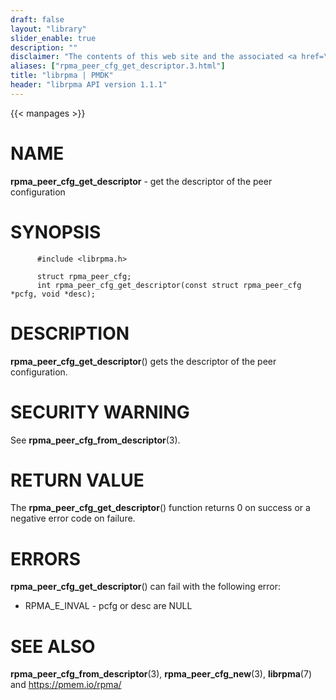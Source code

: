 ```yaml
---
draft: false
layout: "library"
slider_enable: true
description: ""
disclaimer: "The contents of this web site and the associated <a href=\"https://github.com/pmem\">GitHub repositories</a> are BSD-licensed open source."
aliases: ["rpma_peer_cfg_get_descriptor.3.html"]
title: "librpma | PMDK"
header: "librpma API version 1.1.1"
---
```

{{< manpages >}}

[comment]: <> (SPDX-License-Identifier: BSD-3-Clause)
[comment]: <> (Copyright 2020-2023, Intel Corporation)

# NAME

**rpma_peer_cfg_get_descriptor** - get the descriptor of the peer
configuration

# SYNOPSIS

          #include <librpma.h>

          struct rpma_peer_cfg;
          int rpma_peer_cfg_get_descriptor(const struct rpma_peer_cfg *pcfg, void *desc);

# DESCRIPTION

**rpma_peer_cfg_get_descriptor**() gets the descriptor of the peer
configuration.

# SECURITY WARNING

See **rpma_peer_cfg_from_descriptor**(3).

# RETURN VALUE

The **rpma_peer_cfg_get_descriptor**() function returns 0 on success or
a negative error code on failure.

# ERRORS

**rpma_peer_cfg_get_descriptor**() can fail with the following error:

-   RPMA_E\_INVAL - pcfg or desc are NULL

# SEE ALSO

**rpma_peer_cfg_from_descriptor**(3), **rpma_peer_cfg_new**(3),
**librpma**(7) and https://pmem.io/rpma/
